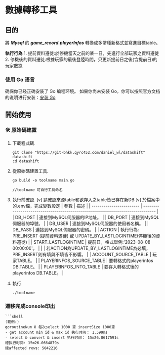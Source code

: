# 數據轉移工具

## 目的
將 ***Mysql*** 的 ***game_record.playerInfos*** 轉換成多幣種新格式並寫進目標table。

**執行行為**
    1. 提前資料遷徙:於停機當天之前的某一日，先進行全部玩家之資料遷徙
    2. 停機後的資料遷徙:根據玩家的最後登陸時間，只更新提前日之後(含提前日)的玩家數據


### 使用 Go 语言

确保你已经正确安装了 Go 编程环境。
如果你尚未安装 Go，你可以按照官方文档的说明进行安装：[安装 Go](https://golang.org/doc/install)


## 開始使用

### 🛠 原始碼建置

1. 下載程式碼.

   ```shell
   git clone "https://git-bhkk.qyrc452.com/daniel_wl/datashift" datashift
   cd datashift
   ```

2. 從原始碼建置工具.

   ```shell
   go build -o toolname main.go

   //toolname 可自行工具命名
   ```

3. 執行前確認.
    [v] 請確認來源table和欲存入之table皆已存在新DB
    [v] 於檔案中的.env檔，完成變數設定
| 參數                     | 描述                                                                             |
| ------------------------ | -------------------------------------------------------------------------------- |
| DB_HOST                  | 連接到MySQL伺服器的IP地址。                                                      |
| DB_PORT                  | 連接到MySQL伺服器的埠號。                                                        |
| DB_USER                  | 連接到MySQL伺服器的使用者名稱。                                                  |
| DB_PASS                  | 連接到MySQL伺服器的密碼。                                                        |
| ACTION                   | 執行行為: PRE_INSERT (提前資料遷徙) 或 UPDATE_BY_LASTLOGINTIME(停機後的資料遷徙) |
| START_LASTLOGINTIME      | 提前日，格式舉例:'2023-08-08 00:00:00'。                                         |
|                          | 若ACTION為UPDATE_BY_LASTLOGINTIME為必填，PRE_INSERT則有填與不填皆不影響。        |
| ACCOUNT_SOURCE_TABLE     | 玩家TABLE。                                                                      |
| PLAYERINFOS_SOURCE_TABLE | 要轉格式的playerinfos DB.TABLE。                                                 |
| PLAYERINFOS_INTO_TABLE   | 要存入轉格式後的playerinfos DB.TABLE。                                           |

4. 執行
   ```shell
   ./toolname
   ```

### 遷移完成console印出
    ```shell
    (範例:)
    goroutineNum 8 每次select 1000 筆 insertSize 1000筆
    - get account min id & max id 执行时间： 1.599ms
    - select & convert & insert 执行时间： 15m26.0617591s
    總执行时间: 15m26.0664879s
    總affected rows: 5042216
   ```